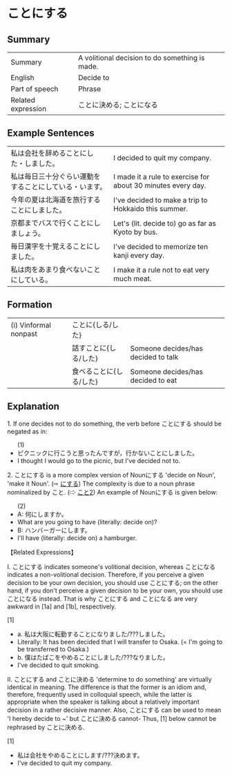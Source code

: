 # ことにする

## Summary

<table><tr>   <td>Summary</td>   <td>A volitional decision to do something is made.</td></tr><tr>   <td>English</td>   <td>Decide to</td></tr><tr>   <td>Part of speech</td>   <td>Phrase</td></tr><tr>   <td>Related expression</td>   <td>ことに決める; ことになる</td></tr></table>

## Example Sentences

<table><tr>   <td>私は会社を辞めることにした・しました。</td>   <td>I decided to quit my company.</td></tr><tr>   <td>私は毎日三十分ぐらい運動をすることにしている・います。</td>   <td>I made it a rule to exercise for about 30 minutes every day.</td></tr><tr>   <td>今年の夏は北海道を旅行することにしました。</td>   <td>I've decided to make a trip to Hokkaido this summer.</td></tr><tr>   <td>京都までバスで行くことにしましょう。</td>   <td>Let's (lit. decide to) go as far as Kyoto by bus.</td></tr><tr>   <td>毎日漢字を十覚えることにしました。</td>   <td>I've decided to memorize ten kanji every day.</td></tr><tr>   <td>私は肉をあまり食べないことにしている。</td>   <td>I make it a rule not to eat very much meat.</td></tr></table>

## Formation

<table class="table"> <tbody><tr class="tr head"> <td class="td"><span class="numbers">(i)</span> <span> <span class="bold">Vinformal nonpast</span></span></td> <td class="td"><span class="concept">ことに</span><span class="concept">{しる/した}</span> </td> <td class="td"><span>&nbsp;</span></td> </tr> <tr class="tr"> <td class="td"><span>&nbsp;</span></td> <td class="td"><span>話す<span class="concept">ことに</span></span><span class="concept">{しる/した}</span> </td> <td class="td"><span>Someone    decides/has decided to talk</span></td> </tr> <tr class="tr"> <td class="td"><span>&nbsp;</span></td> <td class="td"><span>食べる<span class="concept">ことに</span></span><span class="concept">{しる/した}</span> </td> <td class="td"><span>Someone    decides/has decided to eat</span></td> </tr></tbody></table>

## Explanation

<p>1. If one decides not to do something, the verb before <span class="cloze">ことにする</span> should be negated as in:</p>  <ul>(1) <li>ピクニックに行こうと思ったんですが，行かない<span class="cloze">ことにしました</span>。</li> <li>I thought I would go to the picnic, but I've decided not to.</li> </ul>  <p>2. <span class="cloze">ことにする</span> is a more complex version of Nounにする</span> 'decide on Noun', 'make it Noun'. (⇨ <a href="#㊦ にする">にする</a>) The complexity is due to a noun phrase nominalized by <span class="cloze">こと</span>. (⇨ <a href="#㊦ こと (2)">こと2</a>) An example of Nounにする is given below:</p>  <ul>(2) <li>A: 何にしますか。</li> <li>What are you going to have (literally: decide on)?</li> <div class="divide"></div> <li>B: ハンバーガーにします。</li> <li>I'll have (literally: decide on) a hamburger.</li> </ul>  <p>【Related Expressions】</p>  I. <span class="cloze">ことにする</span> indicates someone's volitional decision, whereas ことになる indicates a non-volitional decision. Therefore, if you perceive a given decision to be your own decision, you should use <span class="cloze">ことにする</span>; on the other hand, if you don't perceive a given decision to be your own, you should use ことになる instead. That is why <span class="cloze">ことにする</span> and ことになる are very awkward in [1a] and [1b], respectively.</p>  <p>[1]</p>  <ul> <li>a. 私は大阪に転勤する<span class="cloze">ことに</span>なりました/???<span class="cloze">しました</span>。</li> <li>Literally: It has been decided that I will transfer to Osaka. (= I'm going to be transferred to Osaka.)</li> <div class="divide"></div> <li>b. 僕はたばこをやめる<span class="cloze">ことにしました</span>/???なりました。</li> <li>I've decided to quit smoking.</li> </ul>  <p>II. <span class="cloze">ことにする</span> and ことに決める 'determine to do something' are virtually identical in meaning. The difference is that the former is an idiom and, therefore, frequently used in colloquial speech, while the latter is appropriate when the speaker is talking about a relatively important decision in a rather decisive manner. Also, <span class="cloze">ことにする</span> can be used to mean 'I hereby decide to ~' but ことに決める cannot- Thus, [1] below cannot be rephrased by ことに決める.</p>  <p>[1]</p>  <ul> <li>私は会社をやめる<span class="cloze">ことにします</span>/???決めます。</li> <li>I've decided to quit my company.</li> </ul>

